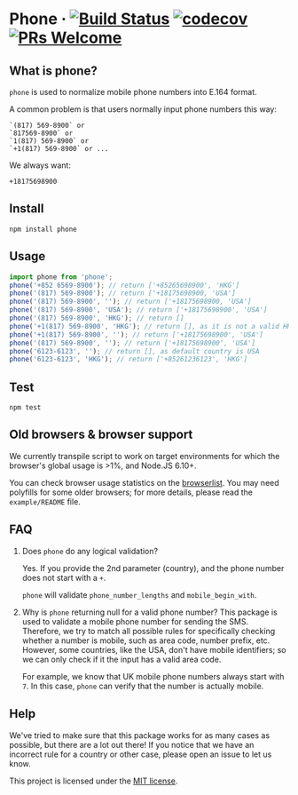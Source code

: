 # Phone &middot; [![Build Status](https://travis-ci.org/AfterShip/phone.svg?branch=v2)](https://travis-ci.org/AfterShip/phone) [![codecov](https://codecov.io/gh/AfterShip/phone/branch/master/graph/badge.svg)](https://codecov.io/gh/AfterShip/phone) [![PRs Welcome](https://img.shields.io/badge/PRs-welcome-brightgreen.svg?style=flat-square)](http://makeapullrequest.com)

## What is phone?
`phone` is used to normalize mobile phone numbers into E.164 format.

A common problem is that users normally input phone numbers this way:

```
`(817) 569-8900` or
`817569-8900` or
`1(817) 569-8900` or
`+1(817) 569-8900` or ...
```

We always want:

```
+18175698900
```

## Install
```
npm install phone
```


## Usage
```javascript
import phone from 'phone';
phone('+852 6569-8900'); // return ['+85265698900', 'HKG']
phone('(817) 569-8900'); // return ['+18175698900, 'USA']
phone('(817) 569-8900', ''); // return ['+18175698900, 'USA']
phone('(817) 569-8900', 'USA'); // return ['+18175698900', 'USA']
phone('(817) 569-8900', 'HKG'); // return []
phone('+1(817) 569-8900', 'HKG'); // return [], as it is not a valid HKG mobile phone number
phone('+1(817) 569-8900', ''); // return ['+18175698900', 'USA']
phone('(817) 569-8900', ''); // return ['+18175698900', 'USA']
phone('6123-6123', ''); // return [], as default country is USA
phone('6123-6123', 'HKG'); // return ['+85261236123', 'HKG']
```

## Test

```
npm test
```

## Old browsers & browser support

We currently transpile script to work on target environments for which the browser's global usage is >1%, and Node.JS 6.10+.

You can check browser usage statistics on the [browserlist](http://browserl.ist/?q=%3E1%25).
You may need polyfills for some older browsers; for more details, please read the `example/README` file.


## FAQ

1. Does `phone` do any logical validation?

	Yes. If you provide the 2nd parameter (country), and the phone number does not start with a `+`.

	`phone` will validate `phone_number_lengths` and `mobile_begin_with`.

2. Why is `phone` returning null for a valid phone number?
	This package is used to validate a mobile phone number for sending the SMS.
	Therefore, we try to match all possible rules for specifically checking whether a number is mobile, such as area code, number prefix, etc.
	However, some countries, like the USA, don't have mobile identifiers; so we can only check if it the input has a valid area code.

	For example, we know that UK mobile phone numbers always start with `7`. In this case, `phone` can verify that the number is actually mobile.

## Help

We've tried to make sure that this package works for as many cases as possible, but there are a lot out there!
If you notice that we have an incorrect rule for a country or other case, please open an issue to let us know.

This project is licensed under the [MIT license](https://github.com/AfterShip/phone/blob/master/LICENSE).
